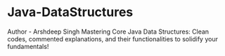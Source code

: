 # Java-DataStructures
Author - Arshdeep Singh
Mastering Core Java Data Structures: Clean codes, commented explanations, and their functionalities to solidify your fundamentals!
